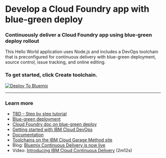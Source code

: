 # Develop a Cloud Foundry app with blue-green deploy

### Continuously deliver a Cloud Foundry app using blue-green deploy rollout

This Hello World application uses Node.js and includes a DevOps toolchain that is preconfigured for continuous delivery with blue-green deployment, source control, issue tracking, and online editing.

### To get started, click **Create toolchain**.

[![Deploy To Bluemix](https://console.bluemix.net/devops/graphics/create_toolchain_button.png)](https://console.bluemix.net/devops/setup/deploy/?repository=https%3A//github.com/open-toolchain/bluegreen-cf-toolchain)

---
### Learn more

* [TBD - Step by step tutorial](https://www.ibm.com/devops/method/tutorials/tbd)
* [Blue-green deployment](https://martinfowler.com/bliki/BlueGreenDeployment.html)
* [Cloud Foundry doc on blue-green deploy](https://docs.cloudfoundry.org/devguide/deploy-apps/blue-green.html)
* [Getting started with IBM Cloud DevOps](https://bluemix.net/devops)
* [Documentation](https://console.bluemix.net/docs/services/ContinuousDelivery/index.html?pos=2)
* [Toolchains on the IBM Cloud Garage Method site](https://www.ibm.com/devops/method/category/tools)
* Blog: [Bluemix Continuous Delivery is now live](https://www.ibm.com/blogs/bluemix/2016/11/bluemix-continuous-delivery-is-now-live/)
* Video: [Introducing IBM Cloud Continuous Delivery](https://www.youtube.com/watch?v=QPSAZ64APpc&feature=youtu.be) (2m12s)
